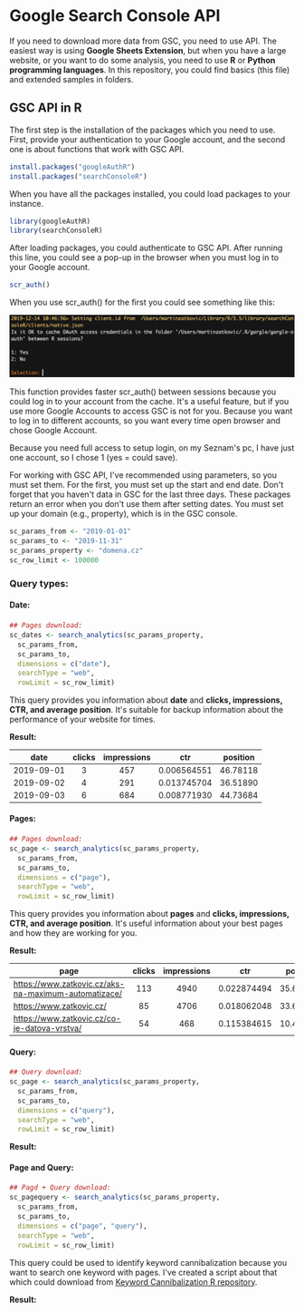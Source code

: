 # Google Search Console API

If you need to download more data from GSC, you need to use API. The easiest way is using **Google Sheets Extension**, but when you have a large website, or you want to do some analysis, you need to use **R** or **Python programming languages**. In this repository, you could find basics (this file) and extended samples in folders.

## GSC API in R

The first step is the installation of the packages which you need to use. First, provide your authentication to your Google account, and the second one is about functions that work with GSC API.

```R
install.packages("googleAuthR")
install.packages("searchConsoleR")
```

When you have all the packages installed, you could load packages to your instance. 

```R
library(googleAuthR)
library(searchConsoleR)
```

After loading packages, you could authenticate to GSC API. After running this line, you could see a pop-up in the browser when you must log in to your Google account. 

```R
scr_auth()
```

When you use scr_auth() for the first you could see something like this:

![First login selection](images/firstlogin-selection.png)

This function provides faster scr_auth() between sessions because you could log in to your account from the cache. It's a useful feature, but if you use more Google Accounts to access GSC is not for you. Because you want to log in to different accounts, so you want every time open browser and chose Google Account.

Because you need full access to setup login, on my Seznam's pc, I have just one account, so I chose 1 (yes = could save). 

For working with GSC API, I've recommended using parameters, so you must set them. For the first, you must set up the start and end date. Don't forget that you haven't data in GSC for the last three days. These packages return an error when you don't use them after setting dates. You must set up your domain (e.g., property), which is in the GSC console. 

```R
sc_params_from <- "2019-01-01"
sc_params_to <- "2019-11-31"
sc_params_property <- "domena.cz"
sc_row_limit <- 100000
```

### Query types:

#### Date:
```R
## Pages download:
sc_dates <- search_analytics(sc_params_property, 
  sc_params_from, 
  sc_params_to, 
  dimensions = c("date"), 
  searchType = "web", 
  rowLimit = sc_row_limit)
```

This query provides you information about **date** and **clicks, impressions, CTR, and average position**. It's suitable for backup information about the performance of your website for times.

**Result:**

| date | clicks  | impressions  | ctr  | position  |
|:---:|:---:|:---:|:---:|:---:|
| 2019-09-01 | 3 | 457 | 0.006564551 | 46.78118 |
| 2019-09-02 | 4 | 291 | 0.013745704 | 36.51890 |
| 2019-09-03 | 6 | 684 | 0.008771930 | 44.73684 |

#### Pages:

```R
## Pages download:
sc_page <- search_analytics(sc_params_property, 
  sc_params_from, 
  sc_params_to, 
  dimensions = c("page"), 
  searchType = "web", 
  rowLimit = sc_row_limit)
```

This query provides you information about **pages** and **clicks, impressions, CTR, and average position**. It's useful information about your best pages and how they are working for you. 

**Result:**

| page | clicks  | impressions  | ctr  | position  |
|---|:---:|:---:|:---:|:---:|
| https://www.zatkovic.cz/aks-na-maximum-automatizace/ | 113 | 4940 | 0.022874494 | 35.682591 |
| https://www.zatkovic.cz/ | 85 | 4706 | 0.018062048 | 33.661283 |
| https://www.zatkovic.cz/co-je-datova-vrstva/ | 54 | 468 | 0.115384615 | 10.472222 |

#### Query:

```R
## Query download:
sc_page <- search_analytics(sc_params_property, 
  sc_params_from, 
  sc_params_to, 
  dimensions = c("query"), 
  searchType = "web", 
  rowLimit = sc_row_limit)
```

**Result:**

#### Page and Query:

```R
## Pagd + Query download:
sc_pagequery <- search_analytics(sc_params_property, 
  sc_params_from, 
  sc_params_to, 
  dimensions = c("page", "query"), 
  searchType = "web", 
  rowLimit = sc_row_limit)
```

This query could be used to identify keyword cannibalization because you want to search one keyword with pages. I've created a script about that which could download from [Keyword Cannibalization R repository](https://github.com/zatkoma/keyword-cannibalization). 

**Result:**